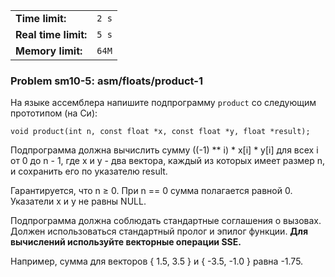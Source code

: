 |                      |       |
|----------------------|-------|
| **Time limit:**      | `2 s` |
| **Real time limit:** | `5 s` |
| **Memory limit:**    | `64M` |


### Problem sm10-5: asm/floats/product-1

На языке ассемблера напишите подпрограмму `product` со следующим прототипом (на Си):

    
    
    void product(int n, const float *x, const float *y, float *result);

Подпрограмма должна вычислить сумму ((-1) ** i) * x[i] * y[i] для всех i от 0 до n - 1, где x и y -
два вектора, каждый из которых имеет размер n, и сохранить его по указателю result.

Гарантируется, что n ≥ 0. При n == 0 сумма полагается равной 0. Указатели x и y не равны NULL.

Подпрограмма должна соблюдать стандартные соглашения о вызовах. Должен использоваться стандартный
пролог и эпилог функции. **Для вычислений используйте векторные операции SSE.**

Например, сумма для векторов { 1.5, 3.5 } и { -3.5, -1.0 } равна -1.75.

